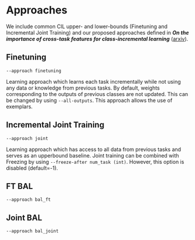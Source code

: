 # Approaches
We include common CIL upper- and lower-bounds (Finetuning and Incremental Joint Training) and our proposed
approaches defined in _**On the importance of cross-task features for class-incremental learning**_ 
([arxiv](https://arxiv.org/abs/2106.11930)).

## Finetuning
`--approach finetuning`

Learning approach which learns each task incrementally while not using any data or knowledge from previous tasks. By
default, weights corresponding to the outputs of previous classes are not updated. This can be changed by using
`--all-outputs`. This approach allows the use of exemplars.

## Incremental Joint Training
`--approach joint`

Learning approach which has access to all data from previous tasks and serves as an upperbound baseline. Joint training 
can be combined with Freezing by using `--freeze-after num_task (int)`. However, this option is disabled (default=-1).

## FT BAL
`--approach bal_ft`

## Joint BAL
`--approach bal_joint`
